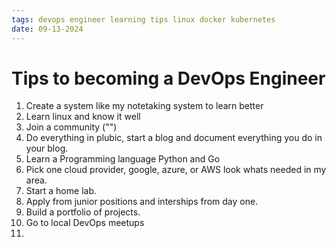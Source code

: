 ```yaml
---
tags: devops engineer learning tips linux docker kubernetes
date: 09-13-2024
---
```


# Tips to becoming a DevOps Engineer

1. Create a system like my notetaking system to learn better
2. Learn linux and know it well
3. Join a community ("")
4. Do everything in plubic, start a blog and document everything you do in your blog.
5. Learn a Programming language Python and Go
6. Pick one cloud provider, google, azure, or AWS look whats needed in my area.
7. Start a home lab.  
8. Apply from junior positions and interships from day one.
9. Build a portfolio of projects.
10. Go to local DevOps meetups
11. 